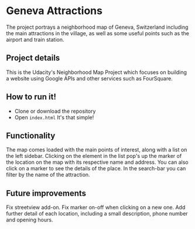 # Geneva Attractions
The project portrays a neighborhood map of Geneva, Switzerland including the main attractions in the village, as well as some useful points such as the airport and train station.

## Project details
This is the Udacity's Neighborhood Map Project which focuses on building a website using Google APIs and other services such as FourSquare.

## How to run it!
- Clone or download the repository  
- Open `index.html`
It's that simple!

## Functionality
The map comes loaded with the main points of interest, along with a list on the left sidebar. Clicking on the element in the list pop's up the marker of the location on the map with its respective name and address.
You can also click on a marker to see the details of the place.
In the search-bar you can filter by the name of the attraction.

## Future improvements
Fix streetview add-on.
Fix marker on-off when clicking on a new one.
Add further detail of each location, including a small description, phone number and opening hours.
